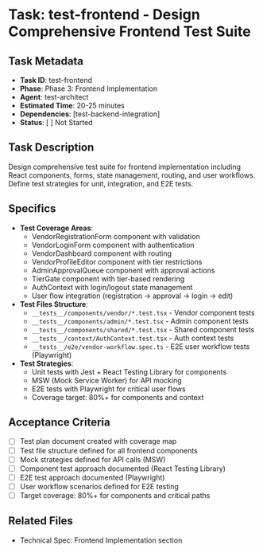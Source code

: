 # Task: test-frontend - Design Comprehensive Frontend Test Suite

## Task Metadata
- **Task ID**: test-frontend
- **Phase**: Phase 3: Frontend Implementation
- **Agent**: test-architect
- **Estimated Time**: 20-25 minutes
- **Dependencies**: [test-backend-integration]
- **Status**: [ ] Not Started

## Task Description
Design comprehensive test suite for frontend implementation including React components, forms, state management, routing, and user workflows. Define test strategies for unit, integration, and E2E tests.

## Specifics
- **Test Coverage Areas**:
  - VendorRegistrationForm component with validation
  - VendorLoginForm component with authentication
  - VendorDashboard component with routing
  - VendorProfileEditor component with tier restrictions
  - AdminApprovalQueue component with approval actions
  - TierGate component with tier-based rendering
  - AuthContext with login/logout state management
  - User flow integration (registration → approval → login → edit)
- **Test Files Structure**:
  - `__tests__/components/vendor/*.test.tsx` - Vendor component tests
  - `__tests__/components/admin/*.test.tsx` - Admin component tests
  - `__tests__/components/shared/*.test.tsx` - Shared component tests
  - `__tests__/context/AuthContext.test.tsx` - Auth context tests
  - `__tests__/e2e/vendor-workflow.spec.ts` - E2E user workflow tests (Playwright)
- **Test Strategies**:
  - Unit tests with Jest + React Testing Library for components
  - MSW (Mock Service Worker) for API mocking
  - E2E tests with Playwright for critical user flows
  - Coverage target: 80%+ for components and context

## Acceptance Criteria
- [ ] Test plan document created with coverage map
- [ ] Test file structure defined for all frontend components
- [ ] Mock strategies defined for API calls (MSW)
- [ ] Component test approach documented (React Testing Library)
- [ ] E2E test approach documented (Playwright)
- [ ] User workflow scenarios defined for E2E testing
- [ ] Target coverage: 80%+ for components and critical paths

## Related Files
- Technical Spec: Frontend Implementation section
